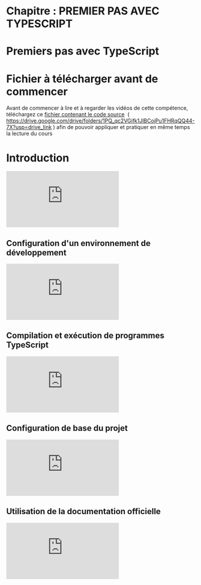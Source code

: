 # Chapitre : PREMIER PAS AVEC TYPESCRIPT

# Premiers pas avec TypeScript

# Fichier à télécharger avant de commencer

Avant de commencer à lire et à regarder les vidéos de cette compétence, téléchargez ce [fichier contenant le code source](https://drive.google.com/drive/folders/1PQ_qc2VGifk1JlBCojPu1FHRqQQ44-7X?usp=drive_link)  ( https://drive.google.com/drive/folders/1PQ_qc2VGifk1JlBCojPu1FHRqQQ44-7X?usp=drive_link ) afin de pouvoir appliquer et pratiquer en même temps la lecture du cours

# Introduction

<iframe allowfullscreen="true" frameborder="0" src="https://www.youtube.com/embed/zo2TZDNhwRA"></iframe>

## Configuration d'un environnement de développement

<iframe allowfullscreen="true" frameborder="0" src="https://www.youtube.com/embed/J0rVQ3sQoXY"></iframe>

## Compilation et exécution de programmes TypeScript

<iframe allowfullscreen="true" frameborder="0" src="https://www.youtube.com/embed/y_edl8dgs4c"></iframe>

## Configuration de base du projet

<iframe allowfullscreen="true" frameborder="0" src="https://www.youtube.com/embed/7oQpzayV8Qs"></iframe>

## Utilisation de la documentation officielle

<iframe allowfullscreen="true" frameborder="0" src="https://www.youtube.com/embed/zEUKMfI1K1M"></iframe>

